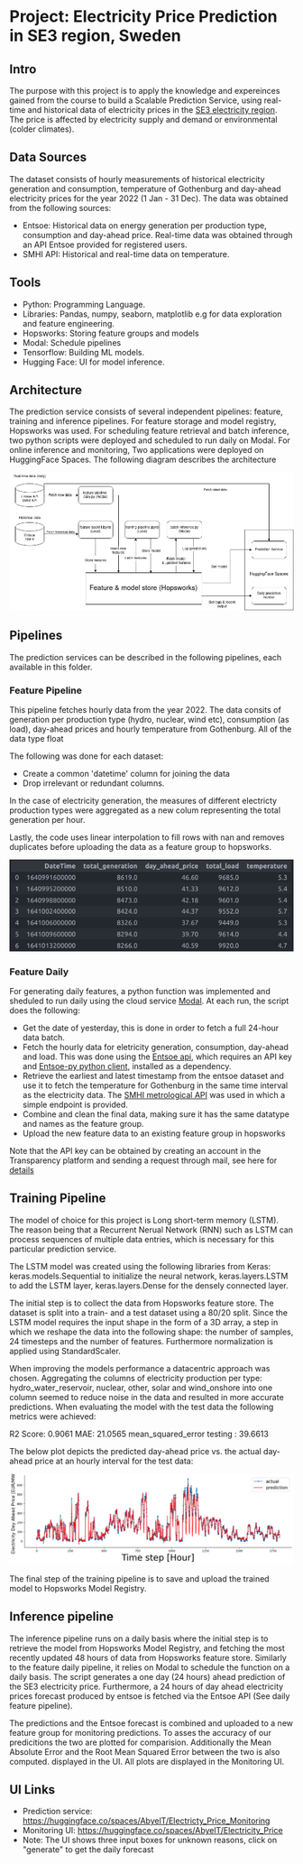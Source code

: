 # Project: Electricity Price Prediction in SE3 region, Sweden

## Intro
The purpose with this project is to apply the knowledge and expereinces gained from the course to build a Scalable Prediction Service, using real-time and historical data of electricity prices in the [SE3 electricity region](https://www.svk.se/om-kraftsystemet/om-elmarknaden/elomraden/). The price is affected by electricity supply and demand or environmental (colder climates). 

## Data Sources
The dataset consists of hourly measurements of historical electricity generation and consumption, temperature of Gothenburg and day-ahead electricity prices for the year 2022 (1 Jan - 31 Dec). The data was obtained from the following sources:

- Entsoe: Historical data on energy generation per production type, consumption and day-ahead price. Real-time data was obtained through an API Entsoe provided for registered users. 
- SMHI API: Historical and real-time data on temperature.

## Tools
- Python: Programming Language.
- Libraries: Pandas, numpy, seaborn, matplotlib e.g for data exploration and feature engineering.
- Hopsworks: Storing feature groups and models
- Modal: Schedule pipelines
- Tensorflow: Building ML models.
- Hugging Face: UI for model inference.

## Architecture
The prediction service consists of several independent pipelines: feature, training and inference pipelines. For feature storage and model registry, Hopsworks was used. For scheduling feature retrieval and batch inference, two python scripts were deployed and scheduled to run daily on Modal. For online inference and monitoring, Two applications were deployed on HuggingFace Spaces. The following diagram describes the architecture

![alt text](images/archtecture.png)

## Pipelines 

The prediction services can be described in the following pipelines, each available in this folder.

### Feature Pipeline
This pipeline fetches hourly data from the year 2022. The data consits of generation per production type (hydro, nuclear, wind etc), consumption (as load), day-ahead prices and hourly temperature from Gothenburg. All of the data type float

The following was done for each dataset: 

* Create a common 'datetime' column for joining the data
* Drop irrelevant or redundant columns. 

In the case of electricity generation, the measures of different electricty production types were aggregated as a new colum representing the total generation per hour. 

Lastly, the code uses linear interpolation to fill rows with nan and removes duplicates before uploading the data as a feature group to hopsworks.

![alt backfill](images/backfill.png)

### Feature Daily 

For generating daily features, a python function was implemented and sheduled to run daily using the cloud service [Modal](https://modal.com/). At each run, the script does the following:

* Get the date of yesterday, this is done in order to fetch a full 24-hour data batch.
* Fetch the hourly data for eletricity generation, consumption, day-ahead and load. This was done using the [Entsoe api](https://transparency.entsoe.eu/content/static_content/Static%20content/web%20api/Guide.html), which requires an API key and [Entsoe-py python client](https://github.com/EnergieID/entsoe-py), installed as a dependency.
* Retrieve the earliest and latest timestamp from the entsoe dataset and use it to fetch the temperature for Gothenburg in the same time interval as the electricity data. The [SMHI metrological API](https://opendata.smhi.se/apidocs/metobs/index.html) was used in which a simple endpoint is provided.
* Combine and clean the final data, making sure it has the same datatype and names as the feature group.
* Upload the new feature data to an existing feature group in hopsworks

Note that the API key can be obtained by creating an account in the Transparency platform and sending a request through mail, see here for [details](https://transparency.entsoe.eu/content/static_content/download?path=/Static%20content/API-Token-Management.pdf)

## Training Pipeline
The model of choice for this project is Long short-term memory (LSTM). The reason being that a Recurrent Nerual Network (RNN) such as LSTM can process sequences of multiple data entries, which is necessary for this particular prediction service. 

The LSTM model was created using the following libraries from Keras: keras.models.Sequential to initialize the neural network, keras.layers.LSTM to add the LSTM layer, keras.layers.Dense for the densely connected layer. 

The initial step is to collect the data from Hopsworks feature store. The dataset is split into a train- and a test dataset using a 80/20 split. Since the LSTM model requires the input shape in the form of a 3D array, a step in which we reshape the data into the following shape: the number of samples, 24 timesteps and the number of features. Furthermore normalization is applied using StandardScaler. 

When improving the models performance a datacentric approach was chosen. Aggregating the columns of electricity production per type: hydro_water_reservoir,	nuclear, other, solar and wind_onshore into one column seemed to reduce noise in the data and resulted in more accurate predictions. When evaluating the model with the test data the following metrics were achieved: 

R2 Score:  0.9061
MAE:  21.0565
mean_squared_error testing :  39.6613

The below plot depicts the predicted day-ahead price vs. the actual day-ahead price at an hourly interval for the test data: 

![alt lstm_eval](images/lstm_eval.png)

The final step of the training pipeline is to save and upload the trained model to Hopsworks Model Registry.

## Inference pipeline
The inference pipeline runs on a daily basis where the initial step is to retrieve the model from Hopsworks Model Registry, and fetching the most recently updated 48 hours of data from Hopsworks feature store. Similarly to the feature daily pipeline, it relies on Modal to schedule the function on a daily basis. The script generates a one day (24 hours) ahead prediction of the SE3 electricity price. Furthermore, a 24 hours of day ahead electricity prices forecast produced by entsoe is fetched via the Entsoe API (See daily feature pipeline). 

The predictions and the Entsoe forecast is combined and uploaded to a new feature group for monitoring predictions. To asses the accuracy of our predicitions the two are plotted for comparision. Additionally the Mean Absolute Error and the Root Mean Squared Error between the two is also computed. displayed in the UI. All plots are displayed in the Monitoring UI.

## UI Links
* Prediction service: https://huggingface.co/spaces/AbyelT/Electricty_Price_Monitoring
* Monitoring UI: https://huggingface.co/spaces/AbyelT/Electricity_Price
* Note: The UI shows three input boxes for unknown reasons, click on "generate" to get the daily forecast
  
